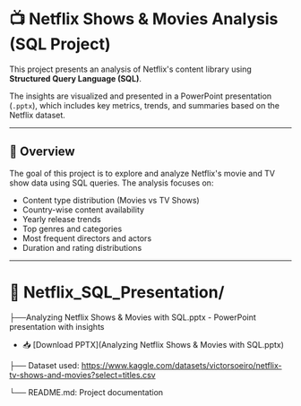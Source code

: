 
# 📺 Netflix Shows & Movies Analysis (SQL Project)

This project presents an analysis of Netflix's content library using **Structured Query Language (SQL)**.

The insights are visualized and presented in a PowerPoint presentation (`.pptx`), which includes key metrics, trends, and summaries based on the Netflix dataset.

---

## 📝 Overview

The goal of this project is to explore and analyze Netflix's movie and TV show data using SQL queries. The analysis focuses on:

- Content type distribution (Movies vs TV Shows)
- Country-wise content availability
- Yearly release trends
- Top genres and categories
- Most frequent directors and actors
- Duration and rating distributions

---

# 📁 Netflix_SQL_Presentation/
├──Analyzing Netflix Shows & Movies with SQL.pptx - PowerPoint presentation with insights

- 📥 [Download PPTX](Analyzing Netflix Shows & Movies with SQL.pptx)



├── Dataset used: https://www.kaggle.com/datasets/victorsoeiro/netflix-tv-shows-and-movies?select=titles.csv 

└── README.md: Project documentation

